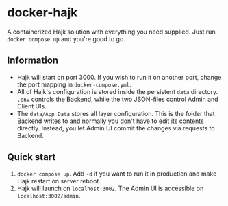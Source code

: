 # docker-hajk
A containerized Hajk solution with everything you need supplied. Just run `docker compose up` and you're good to go.

## Information
- Hajk will start on port 3000. If you wish to run it on another port, change the port mapping in `docker-compose.yml`. 
- All of Hajk's configuration is stored inside the persistent `data` directory. `.env` controls the Backend, while the two JSON-files control Admin and Client UIs. 
- The `data/App_Data` stores all layer configuration. This is the folder that Backend writes to and normally you don't have to edit its contents directly. Instead, you let Admin UI commit the changes via requests to Backend. 

## Quick start
1. `docker compose up`. Add `-d` if you want to run it in production and make Hajk restart on server reboot.
1. Hajk will launch on `localhost:3002`. The Admin UI is accessible on `localhost:3002/admin`. 
